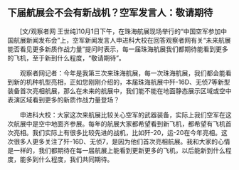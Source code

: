 ## 下届航展会不会有新战机？空军发言人：敬请期待
　　[文/观察者网 王世纯]10月1日下午，在珠海航展现场举行的“中国空军参加中国航展新闻发布会”上，空军新闻发言人申进科大校在回答观察者网有关“未来航展能否看见更多新质作战力量”提问时表示，每一届珠海航展我们都期待能看到更多的飞机，至于新到什么程度，“敬请期待”。

　　观察者网记者：今年是我第三次来珠海航展，每一次珠海航展，我们都会能看到新的机种机型亮相，正如您刚刚介绍的，本届珠海航展中歼-16D、无侦7等新型装备首次亮相航展，那么在未来的航展中，我们能不能在地面静态展示区域或空中表演区域看到更多的新质作战力量登场？

　　申进科大校：大家这次来航展比较关心空军的武器装备，实际上我们空军在这次航展中是空中地面齐参展。每年的航展大家都希望看到新飞机，都希望有飞机首次亮相。我们实际上有很多比较先进的战机，比如歼-20，运-20在今年亮相。这次很多人更多关注了歼-16D、无侦7，是因为他们首次亮相航展。我和大家的心情是一样的，我们都期待在每一届航展上能看到更新更多的飞机，以后能新到什么程度，能多到什么程度，我们共同期待。

